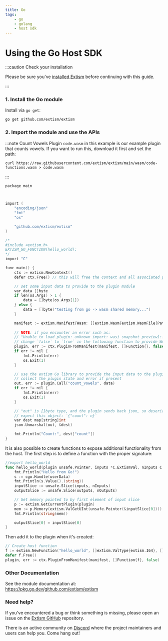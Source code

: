```yaml
---
title: Go
tags:
    - go
    - golang
    - host sdk
---
```

# Using the Go Host SDK

:::caution Check your installation

Please be sure you've [installed Extism](/docs/install) before continuing with this guide.

:::

### 1. Install the Go module

Install via `go get`:
```sh
go get github.com/extism/extism
```

### 2. Import the module and use the APIs

:::note Count Vowels Plugin
`code.wasm` in this example is our example plugin that counts vowels. If you want to run this, download it first and set the path:

```
curl https://raw.githubusercontent.com/extism/extism/main/wasm/code-functions.wasm > code.wasm
```
:::

```c title=main.go
package main



import (
	"encoding/json"
	"fmt"
	"os"

	"github.com/extism/extism"
)

/*
#include <extism.h>
EXTISM_GO_FUNCTION(hello_world);
*/
import "C"

func main() {
	ctx := extism.NewContext()
	defer ctx.Free() // this will free the context and all associated plugins

	// set some input data to provide to the plugin module
	var data []byte
	if len(os.Args) > 1 {
		data = []byte(os.Args[1])
	} else {
		data = []byte("testing from go -> wasm shared memory...")
	}

	manifest := extism.Manifest{Wasm: []extism.Wasm{extism.WasmFile{Path: "../wasm/code.wasm"}}}
	
	// NOTE: if you encounter an error such as: 
	// "Unable to load plugin: unknown import: wasi_snapshot_preview1::fd_write has not been defined"
	// change `false` to `true` in the following function to provide WASI imports to your plugin.
	plugin, err := ctx.PluginFromManifest(manifest, []Function{}, false)
	if err != nil {
		fmt.Println(err)
		os.Exit(1)
	}

	// use the extism Go library to provide the input data to the plugin, execute it, and then
	// collect the plugin state and error if present
	out, err := plugin.Call("count_vowels", data)
	if err != nil {
		fmt.Println(err)
		os.Exit(1)
	}

	// "out" is []byte type, and the plugin sends back json, so deserialize it into a map.
	// expect this object: `{"count": n}`
	var dest map[string]int
	json.Unmarshal(out, &dest)

	fmt.Println("Count:", dest["count"])
}
```

It is also possible to create functions to expose additional functionality from the host. The first step
is to define a function with the proper signature:

```go
//export hello_world
func hello_world(plugin unsafe.Pointer, inputs *C.ExtismVal, nInputs C.ExtismSize, outputs *C.ExtismVal, nOutputs C.ExtismSize, userData uintptr) {
	fmt.Println("Hello from Go!")
	s := cgo.Handle(userData)
	fmt.Println(s.Value().(string))
	inputSlice := unsafe.Slice(inputs, nInputs)
	outputSlice := unsafe.Slice(outputs, nOutputs)

	// Get memory pointed to by first element of input slice
	p := extism.GetCurrentPlugin(plugin)
	mem := p.Memory(extism.ValGetUInt(unsafe.Pointer(&inputSlice[0])))
	fmt.Println(string(mem))

	outputSlice[0] = inputSlice[0]
}
```

Then add it to the plugin when it's created: 

```go
// Create host function
f := extism.NewFunction("hello_world", []extism.ValType{extism.I64}, []extism.ValType{extism.I64}, C.hello_world, "Hello again!")
defer f.Free()
plugin, err := ctx.PluginFromManifest(manifest, []Function{f}, false)
```

### Other Documentation

See the module documentation at: https://pkg.go.dev/github.com/extism/extism

### Need help?

If you've encountered a bug or think something is missing, please open an issue on the [Extism GitHub](https://github.com/extism/extism) repository.

There is an active community on [Discord](https://discord.gg/cx3usBCWnc) where the project maintainers and users can help you. Come hang out!

